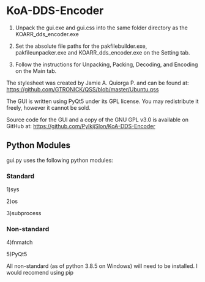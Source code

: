 # KoA-DDS-Encoder

1) Unpack the gui.exe and gui.css into the same folder directory as the KOARR_dds_encoder.exe

2) Set the absolute file paths for the pakfilebuilder.exe, pakfileunpacker.exe and KOARR_dds_encoder.exe on the Setting tab.

3) Follow the instructions for Unpacking, Packing, Decoding, and Encoding on the Main tab.

The stylesheet was created by Jamie A. Quiorga P. and can be found at: https://github.com/GTRONICK/QSS/blob/master/Ubuntu.qss

The GUI is written using PyQt5 under its GPL license. You may redistribute it freely, however it cannot be sold.

Source code for the GUI and a copy of the GNU GPL v3.0 is available on GitHub at: https://github.com/PylkijSlon/KoA-DDS-Encoder

## Python Modules

gui.py uses the following python modules:

### Standard
1)sys

2)os

3)subprocess
### Non-standard
4)fnmatch

5)PyQt5

All non-standard (as of python 3.8.5 on Windows) will need to be installed. I would recomend using pip 
